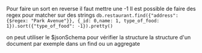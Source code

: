 Pour faire un sort en reverse il faut mettre une -1
Il est possible de faire des regex pour matcher sur des strings
`db.restaurant.find({"address": {$regex: "Park Avenue"}}, {_id: 0,name: 1, type_of_food: 1}).sort({"type_of_food": -1}).pretty()`


on peut utiliser le $jsonSchema pour vérifier la structure la structure d'un document par exemple dans un find ou un aggregate




